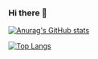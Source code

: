 ### Hi there 👋

[![Anurag's GitHub stats](https://github-readme-stats.vercel.app/api?username=alexandre-queiroz&count_private=true&theme=dracula&include_all_commits=true)](https://github.com/alexandre-queiroz)

[![Top Langs](https://github-readme-stats.vercel.app/api/top-langs/?username=alexandre-queiroz)](https://github.com/alexandre-queiroz)

<!--
**alexandre-queiroz/alexandre-queiroz** is a ✨ _special_ ✨ repository because its `README.md` (this file) appears on your GitHub profile.

Here are some ideas to get you started:

- 🔭 I’m currently working on ...
- 🌱 I’m currently learning ...
- 👯 I’m looking to collaborate on ...
- 🤔 I’m looking for help with ...
- 💬 Ask me about ...
- 📫 How to reach me: ...
- 😄 Pronouns: ...
- ⚡ Fun fact: ...
-->
